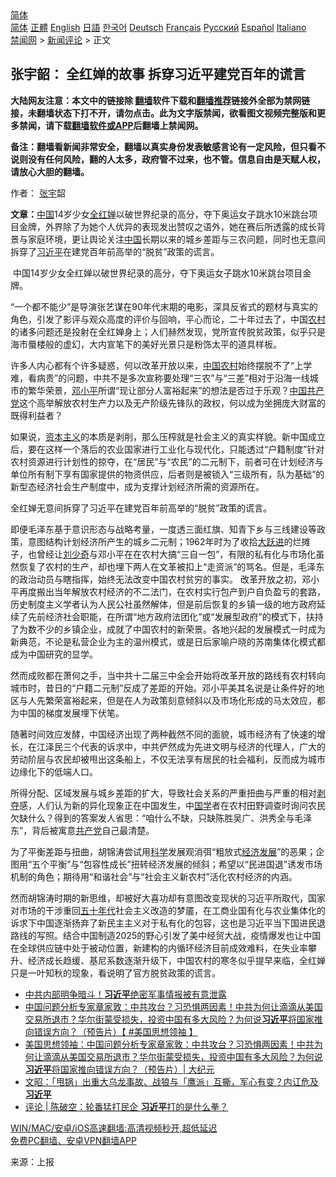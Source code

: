  <!-- 面包屑导航 --> <div class="breadcrumb"><!-- GTranslate: https://gtranslate.io/ -->  <div class="switcher notranslate">  <div class="selected">  <a href="#" onclick="return false;"> 简体</a>  </div>  <div class="option">  <a href="https://www.bannedbook.org" onclick="doGTranslate('zh-CN|zh-CN');jQuery('div.switcher div.selected a').html(jQuery(this).html());return false;" title="简体中文" class="nturl selected"> 简体</a>  <a href="https://www.bannedbook.org/zh-tw/" onclick="doGTranslate('zh-CN|zh-TW');jQuery('div.switcher div.selected a').html(jQuery(this).html());return false;" title="繁體中文" class="nturl"> 正體</a>  <a href="https://www.bannedbook.org/en/" onclick="doGTranslate('zh-CN|en');jQuery('div.switcher div.selected a').html(jQuery(this).html());return false;" title="English" class="nturl"> English</a>  <a href="https://www.bannedbook.org/ja/" onclick="doGTranslate('zh-CN|ja');jQuery('div.switcher div.selected a').html(jQuery(this).html());return false;" title="日本語" class="nturl"> 日語</a>  <a href="https://www.bannedbook.org/ko/" onclick="doGTranslate('zh-CN|ko');jQuery('div.switcher div.selected a').html(jQuery(this).html());return false;" title="한국어" class="nturl"> 한국어</a>  <a href="https://www.bannedbook.org/de/" onclick="doGTranslate('zh-CN|de');jQuery('div.switcher div.selected a').html(jQuery(this).html());return false;" title="Deutsch" class="nturl"> Deutsch</a>  <a href="https://www.bannedbook.org/fr/" onclick="doGTranslate('zh-CN|fr');jQuery('div.switcher div.selected a').html(jQuery(this).html());return false;" title="Français" class="nturl"> Français</a>  <a href="https://www.bannedbook.org/ru/" onclick="doGTranslate('zh-CN|ru');jQuery('div.switcher div.selected a').html(jQuery(this).html());return false;" title="Русский" class="nturl"> Русский</a>  <a href="https://www.bannedbook.org/es/" onclick="doGTranslate('zh-CN|es');jQuery('div.switcher div.selected a').html(jQuery(this).html());return false;" title="Español" class="nturl"> Español</a>  <a href="https://www.bannedbook.org/it/" onclick="doGTranslate('zh-CN|it');jQuery('div.switcher div.selected a').html(jQuery(this).html());return false;" title="Italiano" class="nturl"> Italiano</a>  </div>  </div>      <div class='breadcrumb-sub'><!-- Breadcrumb NavXT 6.3.0 --> <a href="https://www.bannedbook.org/" class="home">禁闻网</a> &gt; <a href="https://www.bannedbook.org/bnews/comments/" class="category">新闻评论</a> &gt; 正文</div></div><h2>张宇韶： 全红婵的故事 拆穿习近平建党百年的谎言</h2> <p class="notice"><b>大陆网友注意：本文中的链接除 <a href="https://github.com/bannedbook/fanqiang" >翻墙</a>软件下载和<a href="https://github.com/killgcd/justmysocks/blob/master/README.md">翻墙推荐</a>链接外全部为禁网链接，未翻墙状态下打不开，请勿点击。此为文字版禁闻，欲看图文视频完整版和更多禁闻，请下载<a href="https://github.com/bannedbook/fanqiang">翻墙软件或APP</a>后翻墙上禁闻网。</p><p>备注：翻墙看新闻非常安全，翻墙以真实身份发表敏感言论有一定风险，但只看不说则没有任何风险，翻的人太多，政府管不过来，也不管。信息自由是天赋人权，请放心大胆的翻墙。</b></p>  <div class="entry"> <p>作者： <a href="https://www.bannedbook.org/bnews/tag/%e5%bc%a0%e5%ae%87/" class="st_tag internal_tag" rel="tag" title="标签 张宇 下的日志">张宇</a>韶</p> <p><strong>文章：</strong><span class='wp_keywordlink_affiliate'><a href="https://www.bannedbook.org/" title="中国" target="_blank">中国</a></span>14岁少女<a href="https://www.bannedbook.org/bnews/tag/%e5%85%a8%e7%ba%a2%e5%a9%b5/" class="st_tag internal_tag" rel="tag" title="标签 全红婵 下的日志">全红婵</a>以破世界纪录的高分，夺下奥运女子跳水10米跳台项目金牌，外界除了为她个人优异的表现发出赞叹之语外，她在赛后所透露的成长背景与家庭环境，更让舆论关注<a href="https://www.bannedbook.org/bnews/tag/%E4%B8%AD%E5%9B%BD/" class="st_tag internal_tag" rel="tag" title="标签 中国 下的日志">中国</a>长期以来的城乡差距与三农问题，同时也无意间拆穿了<a href="https://www.bannedbook.org/bnews/tag/%e4%b9%a0%e8%bf%91%e5%b9%b3/" class="st_tag internal_tag" rel="tag" title="标签 习近平 下的日志">习近平</a>在建党百年前高举的“脱贫”政策的谎言。</p> <p>&nbsp;中国14岁少女全红婵以破世界纪录的高分，夺下奥运女子跳水10米跳台项目金牌。</p>  <p>“一个都不能少”是导演张艺谋在90年代末期的电影，深具反省式的题材与真实的角色，引发了影评与观众高度的评价与回响，平心而论，二十年过去了，中国<a href="https://www.bannedbook.org/bnews/tag/%E5%86%9C%E6%9D%91/" class="st_tag internal_tag" rel="tag" title="标签 农村 下的日志">农村</a>的诸多问题还是投射在全红婵身上；人们赫然发现，党所宣传脱贫政策，似乎只是海市蜃楼般的虚幻，大内宣笔下的美好光景只是粉饰太平的道具样板。</p> <p>许多人内心都有个许多疑惑，何以改革开放以来，<a href="https://www.bannedbook.org/bnews/tag/%E4%B8%AD%E5%9B%BD%E5%86%9C%E6%9D%91/" class="st_tag internal_tag" rel="tag" title="标签 中国农村 下的日志">中国农村</a>始终摆脱不了“上学难，看病贵”的问题，中共不是多次宣称要处理“三农”与“三差”相对于沿海一线城市的繁华荣景，<a href="https://www.bannedbook.org/bnews/tag/%e9%82%93%e5%b0%8f%e5%b9%b3/" class="st_tag internal_tag" rel="tag" title="标签 邓小平 下的日志">邓小平</a>所谓“现让部分人富裕起来”的想法是否过于乐观？<a href="https://www.bannedbook.org/bnews/tag/%e4%b8%ad%e5%9b%bd%e5%85%b1%e4%ba%a7%e5%85%9a/" class="st_tag internal_tag" rel="tag" title="标签 中国共产党 下的日志">中国共产党</a>这个高举解放农村生产力以及无产阶级先锋队的政权，何以成为坐拥庞大财富的既得利益者？</p> <p>如果说，<span class='wp_keywordlink'><a href="https://www.bannedbook.org/forum2/topic920.html" title="资本主义与自由" target="_blank">资本主义</a></span>的本质是剥削，那么压榨就是社会主义的真实样貌。新中国成立后，要在这样一个落后的农业国家进行工业化与现代化，只能透过“户籍制度”针对农村资源进行计划性的掠夺，在“居民”与“农民”的二元制下，前者可在计划经济与单位所有制下享有国家提供的物资供应，后者则是被锁入“三级所有，队为基础”的新型态经济社会生产制度中，成为支撑计划经济所需的资源所在。</p>  <p>全红婵无意间拆穿了习近平在建党百年前高举的“脱贫”政策的谎言。</p> <p>即便毛泽东基于意识形态与战略考量，一度透三面红旗、知青下乡与三线建设等政策，意图结构计划经济所产生的城乡二元制；1962年时为了收拾<span class='wp_keywordlink'><a href="https://www.bannedbook.org/forum2/topic242.html" title="大跃进亲历记" target="_blank">大跃进</a></span>的烂摊子，也曾经让<span class='wp_keywordlink'><a href="https://www.bannedbook.org/forum2/topic1158.html" title="《刘少奇传》" target="_blank">刘少奇</a></span>与邓小平在在农村大搞“三自一包”，有限的私有化与市场化虽然恢复了农村的生产，却也埋下两人在文革被扣上“走资派”的骂名。但是，毛泽东的政治动员与瞎指挥，始终无法改变中国农村贫穷的事实。 改革开放之初，邓小平再度搬出当年解放农村经济的不二法门，在农村实行包产到户自负盈亏的套路，历史制度主义学者认为人民公社虽然解体，但是前后恢复的乡镇一级的地方政府延续了先前经济社会职能，在所谓“地方政府法团化”或“发展型政府”的模式下，扶持了为数不少的乡镇企业，成就了中国农村的新荣景。各地兴起的发展模式一时成为新典范，不论是私营企业为主的温州模式，或是日后家喻户晓的苏南集体化模式都成为中国研究的显学。</p> <p>然而成败都在萧何之手，当中共十二届三中全会开始将改革开放的路线有农村转向城市时，昔日的“户籍二元制”反成了差距的开始。邓小平美其名说是让条件好的地区与人先繁荣富裕起来，但是在人为政策刻意倾斜以及市场化形成的马太效应，都为中国的梯度发展埋下伏笔。</p>  <p>随著时间效应发酵，中国经济出现了两种截然不同的面貌，城市经济有了快速的增长，在江泽民三个代表的诉求中，中共俨然成为先进文明与经济的代理人，广大的劳动阶层与农民却被甩出这条船上，不仅无法享有居民的社会福利，反而成为城市边缘化下的低端人口。</p> <p>所得分配、区域发展与城乡差距的扩大，导致社会关系的严重扭曲与严重的相对<span class='wp_keywordlink'><a href="https://www.bannedbook.org/forum2/topic21.html" title="《剥夺》 黄建民 著" target="_blank">剥夺</a></span>感，人们认为新的异化现象正在中国发生，中<span class='wp_keywordlink'><a href="https://www.bannedbook.org/forum24/" title="国学传统文化禁书" target="_blank">国学</a></span>者在农村田野调查时询问农民欠缺什么？得到的答案发人省思：“咱什么不缺，只缺陈胜吴广、洪秀全与毛泽东”，背后被寓意<a href="https://www.bannedbook.org/bnews/tag/%e5%85%b1%e4%ba%a7%e5%85%9a/" class="st_tag internal_tag" rel="tag" title="标签 共产党 下的日志">共产党</a>自己最清楚。</p> <p>为了平衡差距与扭曲，胡锦涛尝试用<span class='wp_keywordlink'><a href="https://www.bannedbook.org/forum11/topic309.html" title="禁片：“科学”的棍子" target="_blank">科学</a></span>发展观消弭“粗放式<span class='wp_keywordlink'><a href="https://www.bannedbook.org/forum2/topic869.html" title="宪政、法治和经济发展——走向市场经济的制度保障" target="_blank">经济发展</a></span>”的恶果；企图用“五个平衡”与“包容性成长”扭转经济发展的倾斜；希望以“民进国退”诱发市场机制的角色；期待用“和谐社会”与“社会主义新农村”活化农村经济的内涵。</p>  <p>然而胡锦涛时期的新思维，却被好大喜功却有意图改变现状的习近平所取代，国家对市场的干涉重回<span class='wp_keywordlink'><a href="https://www.bannedbook.org/forum2/topic1267.html" title="《五十年代底尘埃》" target="_blank">五十年代</a></span>社会主义改造的梦靥，在工商业国有化与农业集体化的诉求下中国逐渐扬弃了新民主主义对于私有化的包容，这也是习近平当下国进民退路线的写照。结合中国制造2025的野心引发了美中经贸大战，疫情爆发也让中国在全球供应链中处于被动位置，新建构的内循环经济目前成效难料，在失业率攀升、经济成长趋缓、基尼系数逐渐升级下，中国农村的寒冬似乎提早来临，全红婵只是一叶知秋的现象，看说明了官方脱贫政策的谎言。</p> <ul class='op-related-articles' title='相关阅读'> <li><a href='https://www.bannedbook.org/bnews/bannedvideo/20210812/1604824.html' target='_blank'>中共内部明争暗斗！<b>习近平</b>绝密军事情报被有意泄露</a></li> <li><a href='https://www.bannedbook.org/bnews/bannedvideo/20210812/1604798.html' target='_blank'>中国问题分析专家章家敦：中共攻台？习恐惧两因素！中共为何让滴滴从美国交易所退市？华尔街蒙受损失，投资中国有多大风险？为何说<b>习近平</b>将国家推向错误方向？（预告片）【 #美国思想领袖 】</a></li> <li><a href='https://www.bannedbook.org/bnews/cbnews/20210812/1604797.html' target='_blank'>美国思想领袖：中国问题分析专家章家敦：中共攻台？习恐惧两因素！中共为何让滴滴从美国交易所退市？华尔街蒙受损失，投资中国有多大风险？为何说<b>习近平</b>将国家推向错误方向？（预告片）| 大纪元</a></li> <li><a href='https://www.bannedbook.org/bnews/cbnews/20210812/1604775.html' target='_blank'>文昭：「甩锅」出重大乌龙事故、战狼与「鹰派」互撕，军心有变？内讧危及<b>习近平</b></a></li> <li><a href='https://www.bannedbook.org/bnews/ssgc/20210812/1604703.html' target='_blank'>评论 | 陈破空：轮番猛打民企 <b>习近平</b>打的是什么拳？</a></li> </ul> <p class="texttj"> <a href="https://github.com/bannedbook/fanqiang/wiki/V2ray%E6%9C%BA%E5%9C%BA" target="_blank">WIN/MAC/安卓/iOS高速翻墙:高清视频秒开,超低延迟</a><br/> <a href="https://github.com/bannedbook/fanqiang/wiki/%E7%A6%81%E9%97%BB%E7%BD%91%E5%AE%89%E5%8D%93%E7%BF%BB%E5%A2%99%E6%96%B0%E9%97%BBAPP" target="_blank">免费PC翻墙、安卓VPN翻墙APP</a></p><p> 来源：上报 </p><a name='sharetosocial'></a>  <div style="margin-bottom:5px;padding-bottom:5px;clear:both"> <div id="archive-pix-1" class="banner-ads"> <!-- AuctionX Display platform tag START --> <div id="26318x728x90x621x_ADSLOT2" clicktrack="%%CLICK_URL_ESC%%"></div> <!-- AuctionX Display platform tag END --> </div> <div id="archive-pix-2" class="banner-ads"> <!-- AuctionX Display platform tag START --> <div id="26315x300x250x621x_ADSLOT2" clicktrack="%%CLICK_URL_ESC%%"></div> <!-- AuctionX Display platform tag END --> </div> </div>  <div id="archive-pix-1" class="banner-ads"> <!-- AuctionX Display platform tag START --> <div id="26318x728x90x621x_ADSLOT3" clicktrack="%%CLICK_URL_ESC%%"></div> <!-- AuctionX Display platform tag END --> </div> </div><!--END ENTRY--> 